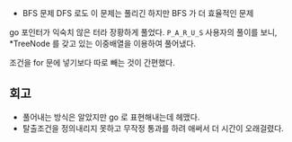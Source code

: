 

- BFS 문제
DFS 로도 이 문제는 풀리긴 하지만 BFS 가 더 효율적인 문제


go 포인터가 익숙치 않은 터라 장황하게 풀었다.
`P_A_R_U_S` 사용자의 풀이를 보니, *TreeNode 를 갖고 있는 이중배열을 이용하여 풀어냈다.

조건을 for 문에 넣기보다 따로 빼는 것이 간편했다.

## 회고

- 풀어내는 방식은 알았지만 go 로 표현해내는데 헤맸다.
- 탈출조건을 정의내리지 못하고 무작정 통과를 하려 애써서 더 시간이 오래걸렸다.
